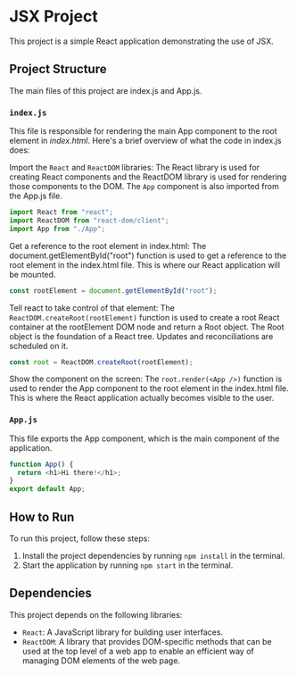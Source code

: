 # JSX Project

This project is a simple React application demonstrating the use of JSX.

## Project Structure

The main files of this project are index.js and App.js.

### `index.js`

This file is responsible for rendering the main App component to the root element in *index.html*. Here's a brief overview of what the code in index.js does:

Import the `React` and `ReactDOM` libraries: The React library is used for creating React components and the ReactDOM library is used for rendering those components to the DOM. The `App` component is also imported from the App.js file.

```javascript
import React from "react";
import ReactDOM from "react-dom/client";
import App from "./App";
```

Get a reference to the root element in index.html: The document.getElementById("root") function is used to get a reference to the root element in the index.html file. This is where our React application will be mounted.

```javascript
const rootElement = document.getElementById("root");
```

Tell react to take control of that element: The `ReactDOM.createRoot(rootElement)` function is used to create a root React container at the rootElement DOM node and return a Root object. The Root object is the foundation of a React tree. Updates and reconciliations are scheduled on it.

```javascript
const root = ReactDOM.createRoot(rootElement);
```

Show the component on the screen: The `root.render(<App />)` function is used to render the App component to the root element in the index.html file. This is where the React application actually becomes visible to the user.

### `App.js`

This file exports the App component, which is the main component of the application.

```javascript
function App() {
  return <h1>Hi there!</h1>;
}
export default App;
```

## How to Run

To run this project, follow these steps:

1. Install the project dependencies by running `npm install` in the terminal.
2. Start the application by running `npm start` in the terminal.

## Dependencies

This project depends on the following libraries:

* `React`: A JavaScript library for building user interfaces.
* `ReactDOM`: A library that provides DOM-specific methods that can be used at the top level of a web app to enable an efficient way of managing DOM elements of the web page.